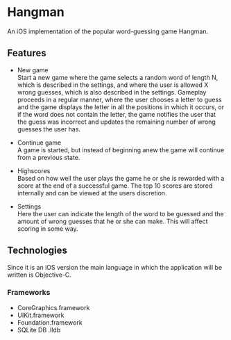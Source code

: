 # Hangman

An iOS implementation of the popular word-guessing game Hangman.

## Features

* New game  
  Start a new game where the game selects a random word of length N, which is described in the settings, and where the user is allowed X wrong guesses, which is also described in the settings. Gameplay proceeds in a regular manner, where the user chooses a letter to guess and the game displays the letter in all the positions in which it occurs, or if the word does not contain the letter, the game notifies the user that the guess was incorrect and updates the remaining number of wrong guesses the user has.

* Continue game  
  A game is started, but instead of beginning anew the game will continue from a previous state.

* Highscores  
  Based on how well the user plays the game he or she is rewarded with a score at the end of a successful game. The top 10 scores are stored internally and can be viewed at the users discretion.

* Settings  
  Here the user can indicate the length of the word to be guessed and the amount of wrong guesses that he or she can make. This will affect scoring in some way.

## Technologies

Since it is an iOS version the main language in which the application will be written is Objective-C. 

### Frameworks

* CoreGraphics.framework
* UIKit.framework
* Foundation.framework
* SQLite DB .lldb